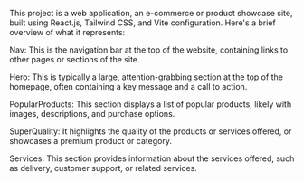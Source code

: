 This project is a web application, an e-commerce or product showcase site, built using React.js, Tailwind CSS, and Vite configuration. Here's a brief overview of what it represents:

Nav: This is the navigation bar at the top of the website, containing links to other pages or sections of the site.

Hero: This is typically a large, attention-grabbing section at the top of the homepage, often containing a key message and a call to action.

PopularProducts: This section displays a list of popular products, likely with images, descriptions, and purchase options.

SuperQuality: It highlights the quality of the products or services offered, or showcases a premium product or category.

Services: This section provides information about the services offered, such as delivery, customer support, or related services.
